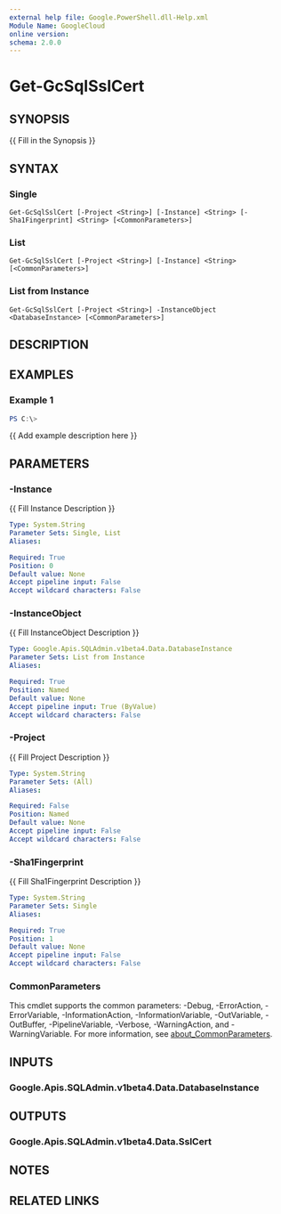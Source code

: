 ```yaml
---
external help file: Google.PowerShell.dll-Help.xml
Module Name: GoogleCloud
online version:
schema: 2.0.0
---
```


# Get-GcSqlSslCert

## SYNOPSIS
{{ Fill in the Synopsis }}

## SYNTAX

### Single
```
Get-GcSqlSslCert [-Project <String>] [-Instance] <String> [-Sha1Fingerprint] <String> [<CommonParameters>]
```

### List
```
Get-GcSqlSslCert [-Project <String>] [-Instance] <String> [<CommonParameters>]
```

### List from Instance
```
Get-GcSqlSslCert [-Project <String>] -InstanceObject <DatabaseInstance> [<CommonParameters>]
```

## DESCRIPTION


## EXAMPLES

### Example 1
```powershell
PS C:\> 
```

{{ Add example description here }}

## PARAMETERS

### -Instance
{{ Fill Instance Description }}

```yaml
Type: System.String
Parameter Sets: Single, List
Aliases:

Required: True
Position: 0
Default value: None
Accept pipeline input: False
Accept wildcard characters: False
```

### -InstanceObject
{{ Fill InstanceObject Description }}

```yaml
Type: Google.Apis.SQLAdmin.v1beta4.Data.DatabaseInstance
Parameter Sets: List from Instance
Aliases:

Required: True
Position: Named
Default value: None
Accept pipeline input: True (ByValue)
Accept wildcard characters: False
```

### -Project
{{ Fill Project Description }}

```yaml
Type: System.String
Parameter Sets: (All)
Aliases:

Required: False
Position: Named
Default value: None
Accept pipeline input: False
Accept wildcard characters: False
```

### -Sha1Fingerprint
{{ Fill Sha1Fingerprint Description }}

```yaml
Type: System.String
Parameter Sets: Single
Aliases:

Required: True
Position: 1
Default value: None
Accept pipeline input: False
Accept wildcard characters: False
```

### CommonParameters
This cmdlet supports the common parameters: -Debug, -ErrorAction, -ErrorVariable, -InformationAction, -InformationVariable, -OutVariable, -OutBuffer, -PipelineVariable, -Verbose, -WarningAction, and -WarningVariable. For more information, see [about_CommonParameters](http://go.microsoft.com/fwlink/?LinkID=113216).

## INPUTS

### Google.Apis.SQLAdmin.v1beta4.Data.DatabaseInstance

## OUTPUTS

### Google.Apis.SQLAdmin.v1beta4.Data.SslCert

## NOTES

## RELATED LINKS
